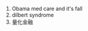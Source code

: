 1.  Obama med care and it's fall
2. dilbert syndrome
3. 量化金融
<!--stackedit_data:
eyJoaXN0b3J5IjpbLTE3MDk5MTY1NTgsMTI4MTMxODM4NV19
-->